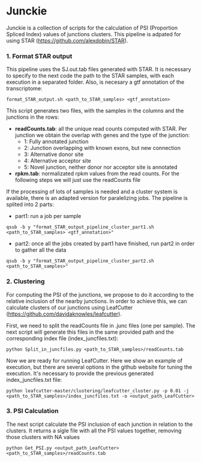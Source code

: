 # Junckie

Junckie is a collection of scripts for the calculation of PSI (Proportion Spliced Index) values of junctions clusters. This pipeline is adpated for using STAR (https://github.com/alexdobin/STAR).

### 1. Format STAR output

This pipeline uses the SJ.out.tab files generated with STAR. It is necessary to specify to the next code the path to the STAR samples, with each execution in a separated folder. Also, is necesary a gtf annotation of the transcriptome:

```
format_STAR_output.sh <path_to_STAR_samples> <gtf_annotation>
```
This script generates two files, with the samples in the columns and the junctions in the rows:
- **readCounts.tab**: all the unique read counts computed with STAR. Per junction we obtain the overlap with genes and the type of the junction:
  - 1: Fully annotated junction
  - 2: Junction overlapping with known exons, but new connection
  - 3: Alternative donor site
  - 4: Alternative acceptor site
  - 5: Novel junction, neither donor nor acceptor site is annotated
- **rpkm.tab**: normalizated rpkm values from the read counts. For the following steps we will just use the readCounts file

If the processing of lots of samples is needed and a cluster system is available, there is an adapted version for paralelizing jobs. The pipeline is splited into 2 parts:

- part1: run a job per sample
```
qsub -b y "format_STAR_output_pipeline_cluster_part1.sh <path_to_STAR_samples> <gtf_annotation>"
```
- part2: once all the jobs created by part1 have finished, run part2 in order to gather all the data
```
qsub -b y "format_STAR_output_pipeline_cluster_part2.sh <path_to_STAR_samples>"
```

### 2. Clustering

For computing the PSI of the junctions, we propose to do it according to the relative inclusion of the nearby junctions. In order to achieve this, we can calculate clusters of our junctions using LeafCutter (https://github.com/davidaknowles/leafcutter).

First, we need to split the readCounts file in .junc files (one per sample). The next script will generate this files in the same provided path and the corresponding index file (index_juncfiles.txt):

```
python Split_in_juncfiles.py <path_to_STAR_samples>/readCounts.tab
```

Now we are ready for running LeafCutter. Here we show an example of execution, but there are several options in the github website for tuning the execution. It's necessary to provide the previous generated index_juncfiles.txt file:

```
python leafcutter-master/clustering/leafcutter_cluster.py -p 0.01 -j <path_to_STAR_samples>/index_juncfiles.txt -o <output_path_LeafCutter>
```

### 3. PSI Calculation

The next script calculate the PSI inclusion of each junction in relation to the clusters. It returns a sigle file with all the PSI values together, removing those clusters with NA values

```
python Get_PSI.py <output_path_LeafCutter> <path_to_STAR_samples>/readCounts.tab
```


